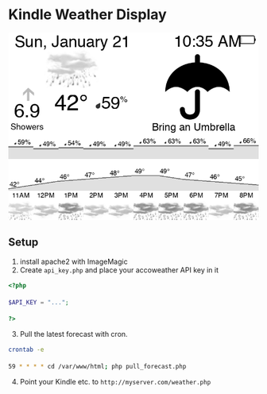 # Kindle Weather Display

![Weather Display Example](weather.png)

## Setup

1. install apache2 with ImageMagic
2. Create `api_key.php` and place your accoweather API key in it
```php
<?php

$API_KEY = "...";

?>
```

3. Pull the latest forecast with cron.

```bash
crontab -e

59 * * * * cd /var/www/html; php pull_forecast.php
```

4. Point your Kindle etc. to `http://myserver.com/weather.php`


